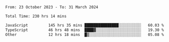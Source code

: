 

<!--START_SECTION:waka-->

```txt
From: 23 October 2023 - To: 31 March 2024

Total Time: 230 hrs 14 mins

JavaScript         145 hrs 35 mins ███████████████░░░░░░░░░░   60.03 %
TypeScript         46 hrs 48 mins  ████▓░░░░░░░░░░░░░░░░░░░░   19.30 %
Other              12 hrs 18 mins  █▒░░░░░░░░░░░░░░░░░░░░░░░   05.08 %
```

<!--END_SECTION:waka-->
